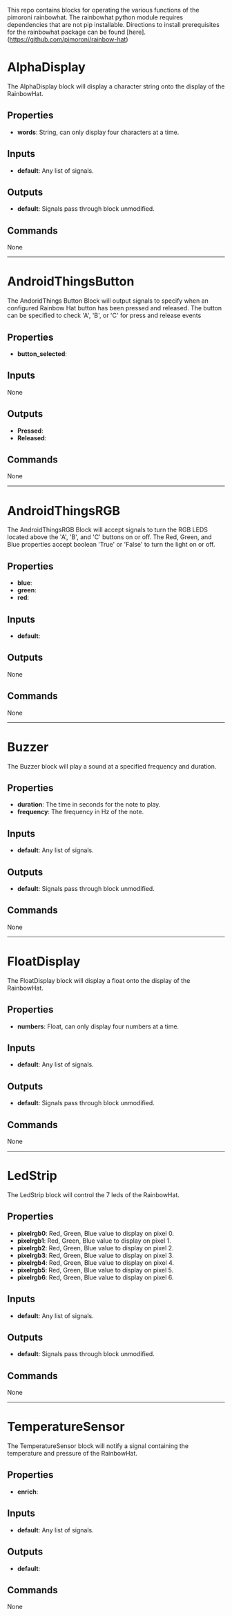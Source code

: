 This repo contains blocks for operating the various functions of the pimoroni rainbowhat. The rainbowhat python module requires dependencies that are not pip installable. Directions to install prerequisites for the rainbowhat package can be found [here].(https://github.com/pimoroni/rainbow-hat)


AlphaDisplay
============
The AlphaDisplay block will display a character string onto the display of the RainbowHat.

Properties
----------
- **words**: String, can only display four characters at a time.

Inputs
------
- **default**: Any list of signals.

Outputs
-------
- **default**: Signals pass through block unmodified.

Commands
--------
None

***

AndroidThingsButton
===================
The AndoridThings Button Block will output signals to specify when an configured Rainbow Hat button has been pressed and released. The button can be specified to check 'A', 'B', or 'C' for press and release events


Properties
----------
- **button_selected**: 

Inputs
------
None

Outputs
-------
- **Pressed**: 
- **Released**: 

Commands
--------
None

***

AndroidThingsRGB
================
The AndroidThingsRGB Block will accept signals to turn the RGB LEDS located above the 'A', 'B', and 'C' buttons on or off. The Red, Green, and Blue properties accept boolean 'True' or 'False' to turn the light on or off.

Properties
----------
- **blue**: 
- **green**: 
- **red**: 

Inputs
------
- **default**: 

Outputs
-------
None

Commands
--------
None

***

Buzzer
======
The Buzzer block will play a sound at a specified frequency and duration.

Properties
----------
- **duration**: The time in seconds for the note to play.
- **frequency**: The frequency in Hz of the note.

Inputs
------
- **default**: Any list of signals.

Outputs
-------
- **default**: Signals pass through block unmodified.

Commands
--------
None

***

FloatDisplay
============
The FloatDisplay block will display a float onto the display of the RainbowHat.

Properties
----------
- **numbers**: Float, can only display four numbers at a time.

Inputs
------
- **default**: Any list of signals.

Outputs
-------
- **default**: Signals pass through block unmodified.

Commands
--------
None

***

LedStrip
========
The LedStrip block will control the 7 leds of the RainbowHat.

Properties
----------
- **pixelrgb0**: Red, Green, Blue value to display on pixel 0.
- **pixelrgb1**: Red, Green, Blue value to display on pixel 1.
- **pixelrgb2**: Red, Green, Blue value to display on pixel 2.
- **pixelrgb3**: Red, Green, Blue value to display on pixel 3.
- **pixelrgb4**: Red, Green, Blue value to display on pixel 4.
- **pixelrgb5**: Red, Green, Blue value to display on pixel 5.
- **pixelrgb6**: Red, Green, Blue value to display on pixel 6.

Inputs
------
- **default**: Any list of signals.

Outputs
-------
- **default**: Signals pass through block unmodified.

Commands
--------
None

***

TemperatureSensor
=================
The TemperatureSensor block will notify a signal containing the temperature and pressure of the RainbowHat.

Properties
----------
- **enrich**: 

Inputs
------
- **default**: Any list of signals.

Outputs
-------
- **default**: 

Commands
--------
None

